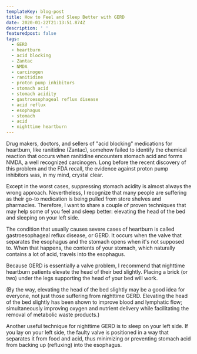 ```yaml
---
templateKey: blog-post
title: How to Feel and Sleep Better with GERD
date: 2020-01-22T21:13:51.874Z
description: ' '
featuredpost: false
tags:
  - GERD
  - heartburn
  - acid blocking
  - Zantac
  - NMDA
  - carcinogen
  - ranitidine
  - proton pump inhibitors
  - stomach acid
  - stomach acidity
  - gastroesophageal reflux disease
  - acid reflux
  - esophagus
  - stomach
  - acid
  - nighttime heartburn
---
```

<!--StartFragment-->

Drug makers, doctors, and sellers of "acid blocking" medications for heartburn, like ranitidine (Zantac), somehow failed to identify the chemical reaction that occurs when ranitidine encounters stomach acid and forms NMDA, a well recognized carcinogen. Long before the recent discovery of this problem and the FDA recall, the evidence against proton pump inhibitors was, in my mind, crystal clear.

Except in the worst cases, suppressing stomach acidity is almost always the wrong approach. Nevertheless, I recognize that many people are suffering as their go-to medication is being pulled from store shelves and pharmacies. Therefore, I want to share a couple of proven techniques that may help some of you feel and sleep better: elevating the head of the bed and sleeping on your left side.

The condition that usually causes severe cases of heartburn is called gastroesophageal reflux disease, or GERD. It occurs when the valve that separates the esophagus and the stomach opens when it's not supposed to. When that happens, the contents of your stomach, which naturally contains a lot of acid, travels into the esophagus.

Because GERD is essentially a valve problem, I recommend that nighttime heartburn patients elevate the head of their bed slightly. Placing a brick (or two) under the legs supporting the head of your bed will work.

(By the way, elevating the head of the bed slightly may be a good idea for everyone, not just those suffering from nighttime GERD. Elevating the head of the bed slightly has been shown to improve blood and lymphatic flow; simultaneously improving oxygen and nutrient delivery while facilitating the removal of metabolic waste products.)

Another useful technique for nighttime GERD is to sleep on your left side. If you lay on your left side, the faulty valve is positioned in a way that separates it from food and acid, thus minimizing or preventing stomach acid from backing up (refluxing) into the esophagus.

<!--EndFragment-->